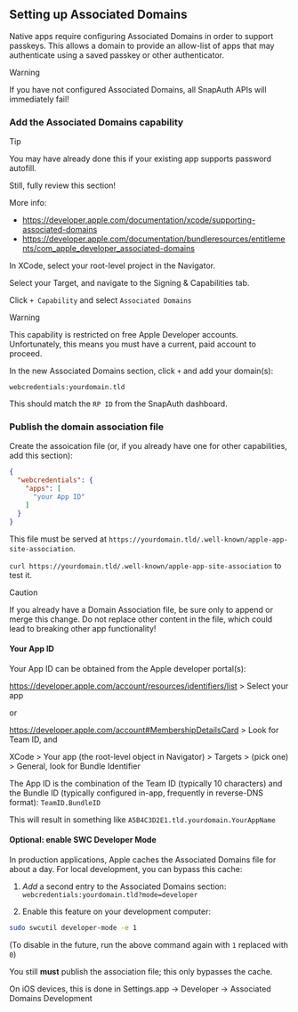 ## Setting up Associated Domains

Native apps require configuring Associated Domains in order to support passkeys.
This allows a domain to provide an allow-list of apps that may authenticate using a saved passkey or other authenticator.

> [!WARNING]
> If you have not configured Associated Domains, all SnapAuth APIs will immediately fail!


### Add the Associated Domains capability

> [!TIP]
> You may have already done this if your existing app supports password autofill.
>
> Still, fully review this section!

More info:

- https://developer.apple.com/documentation/xcode/supporting-associated-domains
- https://developer.apple.com/documentation/bundleresources/entitlements/com_apple_developer_associated-domains

In XCode, select your root-level project in the Navigator.

Select your Target, and navigate to the Signing & Capabilities tab.

Click `+ Capability` and select `Associated Domains`

> [!WARNING]
> This capability is restricted on free Apple Developer accounts.
> Unfortunately, this means you must have a current, paid account to proceed.

<!-- Also, personal accounts might not work? -->

In the new Associated Domains section, click `+` and add your domain(s):

`webcredentials:yourdomain.tld`

This should match the `RP ID` from the SnapAuth dashboard.

<!-- Must match exactly? Registrable domain match? -->

### Publish the domain association file

Create the assoication file (or, if you already have one for other capabilities, add this section):

```json
{
  "webcredentials": {
    "apps": [
      "your App ID"
    ]
  }
}
```

This file must be served at `https://yourdomain.tld/.well-known/apple-app-site-association`.

`curl https://yourdomain.tld/.well-known/apple-app-site-association` to test it.

> [!CAUTION]
> If you already have a Domain Association file, be sure only to append or merge this change.
> Do not replace other content in the file, which could lead to breaking other app functionality!

#### Your App ID

Your App ID can be obtained from the Apple developer portal(s):

https://developer.apple.com/account/resources/identifiers/list > Select your app

or

https://developer.apple.com/account#MembershipDetailsCard > Look for Team ID, and

XCode > Your app (the root-level object in Navigator) > Targets > (pick one) > General, look for Bundle Identifier

The App ID is the combination of the Team ID (typically 10 characters) and the Bundle ID (typically configured in-app, frequently in reverse-DNS format): `TeamID.BundleID`

This will result in something like `A5B4C3D2E1.tld.yourdomain.YourAppName`

#### Optional: enable SWC Developer Mode

In production applications, Apple caches the Associated Domains file for about a day.
For local development, you can bypass this cache:

1) _Add_ a second entry to the Associated Domains section:
`webcredentials:yourdomain.tld?mode=developer`

2) Enable this feature on your development computer:

```bash
sudo swcutil developer-mode -e 1
```

(To disable in the future, run the above command again with `1` replaced with `0`)

You still **must** publish the association file; this only bypasses the cache.

On iOS devices, this is done in Settings.app -> Developer -> Associated Domains Development
